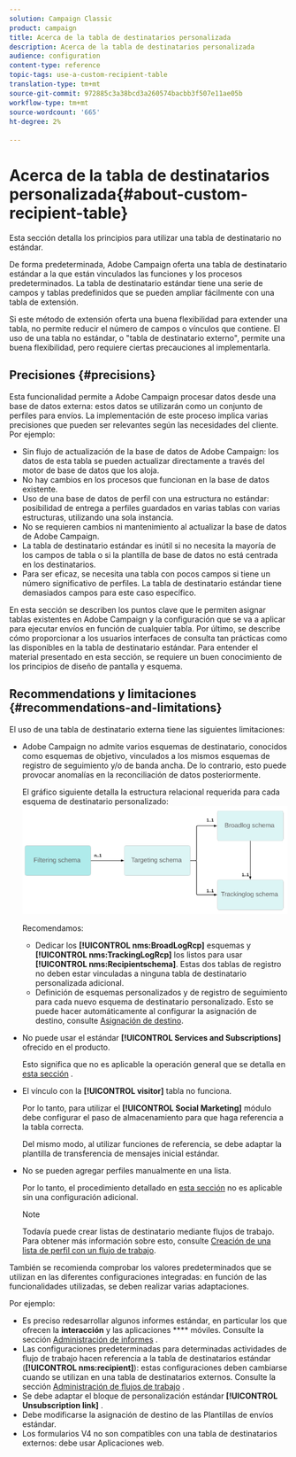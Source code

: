 ```yaml
---
solution: Campaign Classic
product: campaign
title: Acerca de la tabla de destinatarios personalizada
description: Acerca de la tabla de destinatarios personalizada
audience: configuration
content-type: reference
topic-tags: use-a-custom-recipient-table
translation-type: tm+mt
source-git-commit: 972885c3a38bcd3a260574bacbb3f507e11ae05b
workflow-type: tm+mt
source-wordcount: '665'
ht-degree: 2%

---
```



# Acerca de la tabla de destinatarios personalizada{#about-custom-recipient-table}

Esta sección detalla los principios para utilizar una tabla de destinatario no estándar.

De forma predeterminada, Adobe Campaign oferta una tabla de destinatario estándar a la que están vinculados las funciones y los procesos predeterminados. La tabla de destinatario estándar tiene una serie de campos y tablas predefinidos que se pueden ampliar fácilmente con una tabla de extensión.

Si este método de extensión oferta una buena flexibilidad para extender una tabla, no permite reducir el número de campos o vínculos que contiene. El uso de una tabla no estándar, o &quot;tabla de destinatario externo&quot;, permite una buena flexibilidad, pero requiere ciertas precauciones al implementarla.

## Precisiones {#precisions}

Esta funcionalidad permite a Adobe Campaign procesar datos desde una base de datos externa: estos datos se utilizarán como un conjunto de perfiles para envíos. La implementación de este proceso implica varias precisiones que pueden ser relevantes según las necesidades del cliente. Por ejemplo:

* Sin flujo de actualización de la base de datos de Adobe Campaign: los datos de esta tabla se pueden actualizar directamente a través del motor de base de datos que los aloja.
* No hay cambios en los procesos que funcionan en la base de datos existente.
* Uso de una base de datos de perfil con una estructura no estándar: posibilidad de entrega a perfiles guardados en varias tablas con varias estructuras, utilizando una sola instancia.
* No se requieren cambios ni mantenimiento al actualizar la base de datos de Adobe Campaign.
* La tabla de destinatario estándar es inútil si no necesita la mayoría de los campos de tabla o si la plantilla de base de datos no está centrada en los destinatarios.
* Para ser eficaz, se necesita una tabla con pocos campos si tiene un número significativo de perfiles. La tabla de destinatario estándar tiene demasiados campos para este caso específico.

En esta sección se describen los puntos clave que le permiten asignar tablas existentes en Adobe Campaign y la configuración que se va a aplicar para ejecutar envíos en función de cualquier tabla. Por último, se describe cómo proporcionar a los usuarios interfaces de consulta tan prácticas como las disponibles en la tabla de destinatario estándar. Para entender el material presentado en esta sección, se requiere un buen conocimiento de los principios de diseño de pantalla y esquema.

## Recommendations y limitaciones {#recommendations-and-limitations}

El uso de una tabla de destinatario externa tiene las siguientes limitaciones:

* Adobe Campaign no admite varios esquemas de destinatario, conocidos como esquemas de objetivo, vinculados a los mismos esquemas de registro de seguimiento y/o de banda ancha. De lo contrario, esto puede provocar anomalías en la reconciliación de datos posteriormente.

   El gráfico siguiente detalla la estructura relacional requerida para cada esquema de destinatario personalizado:
   ![](assets/custom_recipient_limitation.png)

   Recomendamos:

   * Dedicar los **[!UICONTROL nms:BroadLogRcp]** esquemas y **[!UICONTROL nms:TrackingLogRcp]** los listos para usar **[!UICONTROL nms:Recipientschema]**. Estas dos tablas de registro no deben estar vinculadas a ninguna tabla de destinatario personalizada adicional.
   * Definición de esquemas personalizados y de registro de seguimiento para cada nuevo esquema de destinatario personalizado. Esto se puede hacer automáticamente al configurar la asignación de destino, consulte [Asignación de destino](../../configuration/using/target-mapping.md).

* No puede usar el estándar **[!UICONTROL Services and Subscriptions]** ofrecido en el producto.

   Esto significa que no es aplicable la operación general que se detalla en [esta sección](../../delivery/using/managing-subscriptions.md) .

* El vínculo con la **[!UICONTROL visitor]** tabla no funciona.

   Por lo tanto, para utilizar el **[!UICONTROL Social Marketing]** módulo debe configurar el paso de almacenamiento para que haga referencia a la tabla correcta.

   Del mismo modo, al utilizar funciones de referencia, se debe adaptar la plantilla de transferencia de mensajes inicial estándar.

* No se pueden agregar perfiles manualmente en una lista.

   Por lo tanto, el procedimiento detallado en [esta sección](../../platform/using/creating-and-managing-lists.md) no es aplicable sin una configuración adicional.

   >[!NOTE]
   >
   >Todavía puede crear listas de destinatario mediante flujos de trabajo. Para obtener más información sobre esto, consulte [Creación de una lista de perfil con un flujo de trabajo](../../configuration/using/creating-a-profile-list-with-a-workflow.md).

También se recomienda comprobar los valores predeterminados que se utilizan en las diferentes configuraciones integradas: en función de las funcionalidades utilizadas, se deben realizar varias adaptaciones.

Por ejemplo:

* Es preciso redesarrollar algunos informes estándar, en particular los que ofrecen la **interacción** y las aplicaciones **** móviles. Consulte la sección [Administración de informes](../../configuration/using/managing-reports.md) .
* Las configuraciones predeterminadas para determinadas actividades de flujo de trabajo hacen referencia a la tabla de destinatarios estándar (**[!UICONTROL nms:recipient]**): estas configuraciones deben cambiarse cuando se utilizan en una tabla de destinatarios externos. Consulte la sección [Administración de flujos de trabajo](../../configuration/using/managing-workflows.md) .
* Se debe adaptar el bloque de personalización estándar **[!UICONTROL Unsubscription link]** .
* Debe modificarse la asignación de destino de las Plantillas de envíos estándar.
* Los formularios V4 no son compatibles con una tabla de destinatarios externos: debe usar Aplicaciones web.

